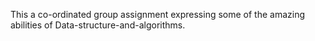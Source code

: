 This a co-ordinated group assignment expressing some of the amazing abilities of Data-structure-and-algorithms.
